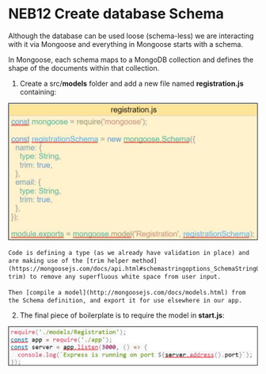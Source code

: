 # NEB12 Create database Schema

Although the database can be used loose (schema-less) we are interacting with it via Mongoose and everything in Mongoose starts with a schema. 

In Mongoose, each schema maps to a MongoDB collection and defines the shape of the documents within that collection.

1.  Create a src/**models** folder and add a new file named **registration.js** containing:

 ![neb12.1](.\images\neb\neb12.1.JPG)


    Code is defining a type (as we already have validation in place) and are making use of the [trim helper method](https://mongoosejs.com/docs/api.html#schemastringoptions_SchemaStringOptions-trim) to remove any superfluous white space from user input.
    
    Then [compile a model](http://mongoosejs.com/docs/models.html) from the Schema definition, and export it for use elsewhere in our app.

2.  The final piece of boilerplate is to require the model in **start.js**:

 ![neb12.2](.\images\neb\neb12.2.JPG)